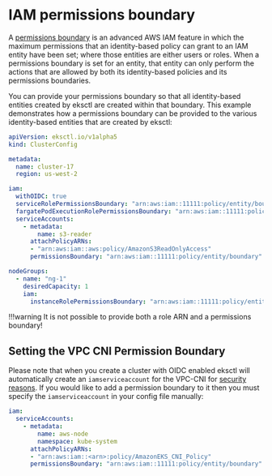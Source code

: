 # IAM permissions boundary

A [permissions boundary][permissions-boundary] is an advanced AWS IAM feature in which the maximum permissions that an identity-based policy can grant to an IAM entity have been set; where those entities are either users or roles. When a permissions boundary is set for an entity, that entity can only perform the actions that are allowed by both its identity-based policies and its permissions boundaries.

You can provide your permissions boundary so that all identity-based entities created by eksctl are created within that boundary. This example demonstrates how a permissions boundary can be provided to the various identity-based entities that are created by eksctl:

```yaml
apiVersion: eksctl.io/v1alpha5
kind: ClusterConfig

metadata:
  name: cluster-17
  region: us-west-2

iam:
  withOIDC: true
  serviceRolePermissionsBoundary: "arn:aws:iam::11111:policy/entity/boundary"
  fargatePodExecutionRolePermissionsBoundary: "arn:aws:iam::11111:policy/entity/boundary"
  serviceAccounts:
    - metadata:
        name: s3-reader
      attachPolicyARNs:
      - "arn:aws:iam::aws:policy/AmazonS3ReadOnlyAccess"
      permissionsBoundary: "arn:aws:iam::11111:policy/entity/boundary"

nodeGroups:
  - name: "ng-1"
    desiredCapacity: 1
    iam:
      instanceRolePermissionsBoundary: "arn:aws:iam::11111:policy/entity/boundary"
```

!!!warning
    It is not possible to provide both a role ARN and a permissions boundary!

[permissions-boundary]: https://docs.aws.amazon.com/IAM/latest/UserGuide/access_policies_boundaries.html

## Setting the VPC CNI Permission Boundary
Please note that when you create a cluster with OIDC enabled eksctl will automatically create an `iamserviceaccount` for the VPC-CNI for [security reasons](security.md). If
you would like to add a permission boundary to it then you must specify the `iamserviceaccount` in your config file manually:
```yaml
iam:
  serviceAccounts:
    - metadata:
        name: aws-node
        namespace: kube-system
      attachPolicyARNs:
      - "arn:aws:iam::<arn>:policy/AmazonEKS_CNI_Policy"
      permissionsBoundary: "arn:aws:iam::11111:policy/entity/boundary"
```
